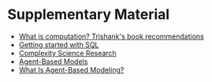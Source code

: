<html>
<head>
<!--include head.txt -->
<title>
Supplementary Material
</title>
</head>

<body>
<!--include logo.txt -->
<!--include menu.txt -->

# Supplementary Material

- [What is computation? Trishank's book
    recommendations](https://www.amazon.com/hz/wishlist/genericItemsPage/1G753AH3Z70FN?ref_=wl_share)
- [Getting started with
SQL](https://youtube.com/playlist?list=PLgASbbAOXaytT549ylos0EQ8-CxdLedqI)
- [Complexity Science Research](https://necsi.edu/research)
- [Agent-Based Models](https://en.wikipedia.org/wiki/Agent-based_model)
- [What Is Agent-Based Modeling?](https://youtu.be/FVmQbfsOkGc)

</body>
</html>
